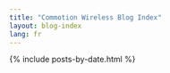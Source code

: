```yaml
---
title: "Commotion Wireless Blog Index"
layout: blog-index
lang: fr
---
```

{% include posts-by-date.html %}
